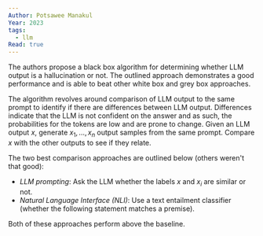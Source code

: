```yaml
---
Author: Potsawee Manakul
Year: 2023
tags:
  - llm
Read: true
---
```

The authors propose a black box algorithm for determining whether LLM output is a hallucination or not. The outlined approach demonstrates a good performance and is able to beat other white box and grey box approaches.

The algorithm revolves around comparison of LLM output to the same prompt to identify if there are differences between LLM output. Differences indicate that the LLM is not confident on the answer and as such, the probabilities for the tokens are low and are prone to change. Given an LLM output $x$, generate $x_1, \dots, x_n$ output samples from the same prompt. Compare $x$ with the other outputs to see if they relate.

The two best comparison approaches are outlined below (others weren't that good):
- *LLM prompting*: Ask the LLM whether the labels $x$ and $x_i$ are similar or not.
- *Natural Language Interface (NLI)*: Use a text entailment classifier (whether the following statement matches a premise).

Both of these approaches perform above the baseline.